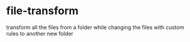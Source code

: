 # file-transform
transform all the files from a folder while changing the files with custom rules to another new folder
